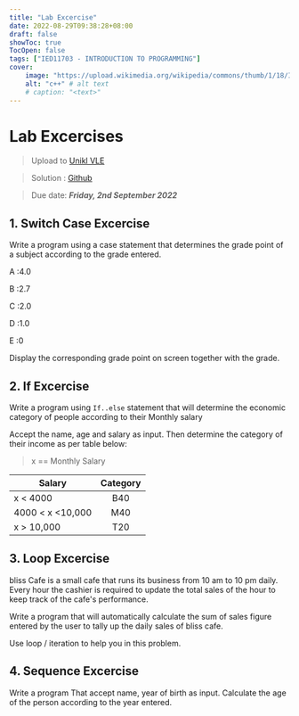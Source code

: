 ```yaml
---
title: "Lab Excercise"
date: 2022-08-29T09:38:28+08:00
draft: false
showToc: true
TocOpen: false
tags: ["IED11703 - INTRODUCTION TO PROGRAMMING"]
cover:
    image: "https://upload.wikimedia.org/wikipedia/commons/thumb/1/18/ISO_C%2B%2B_Logo.svg/1200px-ISO_C%2B%2B_Logo.svg.png" # image path/url
    alt: "c++" # alt text
    # caption: "<text>" 
---
```


# Lab Excercises

> Upload to [Unikl VLE](https://vle.unikl.edu.my/mod/assign/view.php?id=909975)

> Solution : [Github](https://github.com/mhrk04/INTRODUCTION-TO-PROGRAMMING-IED11703/tree/main/20220827)

> Due date: ***Friday, 2nd September 2022***

## 1. Switch Case Excercise

Write a program using a case statement that determines the grade point of a subject according to the grade entered.

A :4.0

B :2.7

C :2.0

D :1.0

E :0

Display the corresponding grade point on screen together with the grade.

## 2. If Excercise

Write a program using `If..else` statement that will determine the economic category of people according to their Monthly salary

Accept the name, age and salary as input. Then determine the category of their income as per table below:

> x == Monthly Salary

| Salary        | Category           |
| ------------- |:------------------:| 
| x < 4000	      | B40    |
|4000 < x <10,000| M40|
| x > 10,000	  | T20|

## 3. Loop Excercise

bliss Cafe is a small cafe that runs its business from 10 am to 10 pm daily. Every hour the cashier is required to update the total sales of the hour to keep track of the cafe's performance.

Write a program that will automatically calculate the sum of 
sales figure entered by the user to tally up the daily sales of bliss cafe.

Use loop / iteration to help you in this problem.

## 4. Sequence Excercise

Write a program That accept name, year of birth as input. 
Calculate the age of the person according to the year entered.
